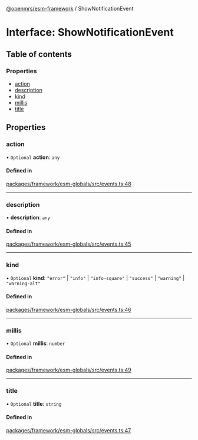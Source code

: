 [@openmrs/esm-framework](../API.md) / ShowNotificationEvent

# Interface: ShowNotificationEvent

## Table of contents

### Properties

- [action](ShowNotificationEvent.md#action)
- [description](ShowNotificationEvent.md#description)
- [kind](ShowNotificationEvent.md#kind)
- [millis](ShowNotificationEvent.md#millis)
- [title](ShowNotificationEvent.md#title)

## Properties

### action

• `Optional` **action**: `any`

#### Defined in

[packages/framework/esm-globals/src/events.ts:48](https://github.com/Vishal772-pixel/openmrs-esm-core/blob/main/packages/framework/esm-globals/src/events.ts#L48)

___

### description

• **description**: `any`

#### Defined in

[packages/framework/esm-globals/src/events.ts:45](https://github.com/Vishal772-pixel/openmrs-esm-core/blob/main/packages/framework/esm-globals/src/events.ts#L45)

___

### kind

• `Optional` **kind**: ``"error"`` \| ``"info"`` \| ``"info-square"`` \| ``"success"`` \| ``"warning"`` \| ``"warning-alt"``

#### Defined in

[packages/framework/esm-globals/src/events.ts:46](https://github.com/Vishal772-pixel/openmrs-esm-core/blob/main/packages/framework/esm-globals/src/events.ts#L46)

___

### millis

• `Optional` **millis**: `number`

#### Defined in

[packages/framework/esm-globals/src/events.ts:49](https://github.com/Vishal772-pixel/openmrs-esm-core/blob/main/packages/framework/esm-globals/src/events.ts#L49)

___

### title

• `Optional` **title**: `string`

#### Defined in

[packages/framework/esm-globals/src/events.ts:47](https://github.com/Vishal772-pixel/openmrs-esm-core/blob/main/packages/framework/esm-globals/src/events.ts#L47)
